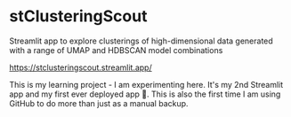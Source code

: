# stClusteringScout
Streamlit app to explore clusterings of high-dimensional data generated with a range of  UMAP and HDBSCAN model combinations

https://stclusteringscout.streamlit.app/

This is my learning project - I am experimenting here. It's my 2nd Streamlit app and my first ever deployed app 🥂. This is also the first time I am using GitHub to do more than just as a manual backup. 

